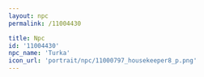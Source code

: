 ```yaml
---
layout: npc
permalink: /11004430

title: Npc
id: '11004430'
npc_name: 'Turka'
icon_url: 'portrait/npc/11000797_housekeeper8_p.png'
---
```

